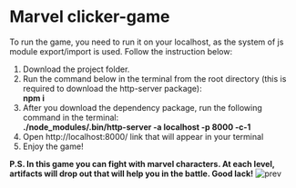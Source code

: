 # Marvel clicker-game
To run the game, you need to run it on your localhost, as the system of js module export/import is used. Follow the instruction below:
1. Download the project folder.
2. Run the command below in the terminal from the root directory (this is required to download the http-server package):  
**npm i**
3. After you download the dependency package, run the following command in the terminal:  
**./node_modules/.bin/http-server -a localhost -p 8000 -c-1**
4. Open http://localhost:8000/ link that will appear in your terminal
5. Enjoy the game!

**P.S. In this game you can fight with marvel characters. At each level, artifacts will drop out that will help you in the battle. Good lack!**
  ![prev](https://user-images.githubusercontent.com/107557939/231953436-7d494630-2481-41db-9421-05b0edd0b62e.jpg)
  
